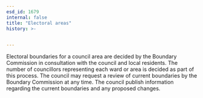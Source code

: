 ```yaml
---
esd_id: 1679
internal: false
title: "Electoral areas"
history: >-
  

---
```


Electoral boundaries for a council area are decided by the Boundary Commission in consultation with the council and local residents.  The number of councillors representing each ward or area is decided as part of this process.  The council may request a review of current boundaries by the Boundary Commission at any time.  The council publish information regarding the current boundaries and any proposed changes.

